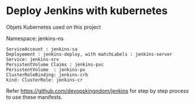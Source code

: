 # Deploy Jenkins with kubernetes
 Objets Kubernetes used on this project 
 
 Namespace: jenkins-ns
 
    ServiceAccount : jenkins-sa
    Deployement : jenkins-deploy, with matchLabels : jenkins-server 
    Service: jenkins-srv
    PersistentVolume Claims : jenkins-pvc
    PersistentVolume  : jenkins-pv
    ClusterRoleBinding: jenkins-crb
    kind: ClusterRole: jenkins-cr

Refer https://github.com/devopskingndom/jenkins for step by step process to use these manifests.

